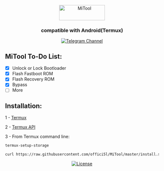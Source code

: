 <div align="center">

<img src="https://img.shields.io/badge/MiTool-orange" alt="MiTool" width="150" height="50">

### compatible with Android(Termux)

[![Telegram Channel](https://img.shields.io/badge/-telegram-red?color=white&logo=telegram&logoColor=blue)](https://t.me/Offici5l_Channel)

</div>

## MiTool To-Do List:

- [x] Unlock or Lock Bootloader
- [x] Flash Fastboot ROM
- [x] Flash Recovery ROM 
- [x] Bypass
- [ ] More

## Installation:

1 - [Termux](https://github.com/termux/termux-app/releases/download/v0.118.0/termux-app_v0.118.0+github-debug_universal.apk)

2 - [Termux API](https://github.com/termux/termux-api/releases/download/v0.50.1/termux-api_v0.50.1+github-debug.apk)

3 - From Termux command line:
```bash
termux-setup-storage
```
```bash
curl https://raw.githubusercontent.com/offici5l/MiTool/master/install.sh | bash
```

<div align="center">

[![License](https://img.shields.io/badge/License-Apache_2.0-blue.svg)](./LICENSE)







